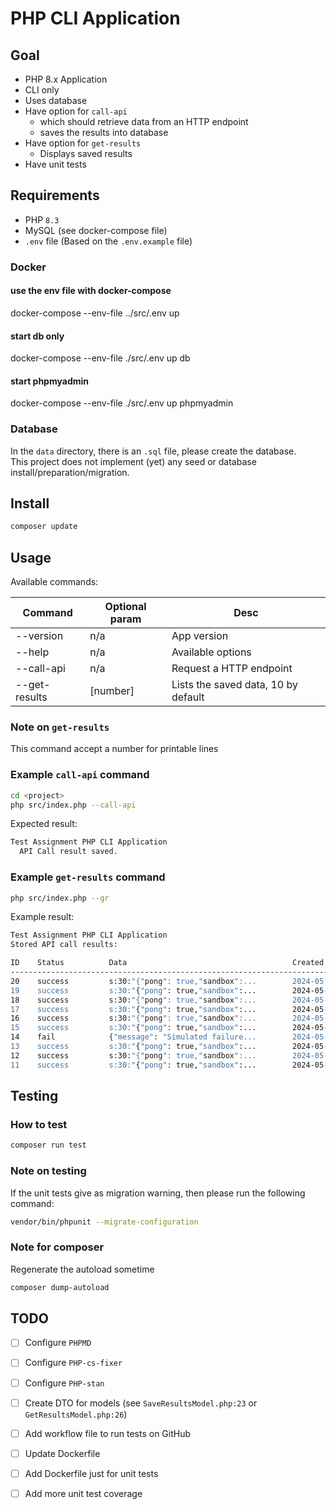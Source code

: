 # PHP CLI Application

## Goal
 - PHP 8.x Application
 - CLI only
 - Uses database
 - Have option for `call-api` 
     - which should retrieve data from an HTTP endpoint
     - saves the results into database
 - Have option for `get-results`
    - Displays saved results
 - Have unit tests

## Requirements
- PHP `8.3`
- MySQL (see docker-compose file)
- `.env` file (Based on the `.env.example` file)

### Docker

#### use the env file with docker-compose
docker-compose --env-file ../src/.env up

#### start db only
docker-compose --env-file ./src/.env up db

#### start phpmyadmin
docker-compose --env-file ./src/.env up phpmyadmin


### Database

In the `data` directory, there is an `.sql` file, please create the database.  
This project does not implement (yet) any seed or database install/preparation/migration.


## Install

```bash
composer update
```


## Usage

Available commands:

| Command           | Optional param |   Desc                              |
| ----------------- | -------------- | ----------------------------------- |
| --version         | n/a            | App version                         |
| --help            | n/a            | Available options                   |
| --call-api        | n/a            | Request a HTTP endpoint             |
| --get-results     | [number]       | Lists the saved data, 10 by default |

### Note on `get-results`
This command accept a number for printable lines

### Example `call-api` command

```bash
cd <project>
php src/index.php --call-api
```

Expected result:

```bash
Test Assignment PHP CLI Application 
  API Call result saved. 
```

### Example `get-results` command

```bash
php src/index.php --gr
```

Example result:  

```bash
Test Assignment PHP CLI Application 
Stored API call results: 

ID    Status          Data                                     Created At               
--------------------------------------------------------------------------------------------------------------
20    success         s:30:"{"pong": true,"sandbox":...        2024-05-15 20:39:40      
19    success         s:30:"{"pong": true,"sandbox":...        2024-05-15 20:48:32      
18    success         s:30:"{"pong": true,"sandbox":...        2024-05-15 17:23:49      
17    success         s:30:"{"pong": true,"sandbox":...        2024-05-15 17:23:47      
16    success         s:30:"{"pong": true,"sandbox":...        2024-05-15 17:23:46      
15    success         s:30:"{"pong": true,"sandbox":...        2024-05-15 17:23:44      
14    fail            {"message": "Simulated failure...        2024-05-15 17:23:34      
13    success         s:30:"{"pong": true,"sandbox":...        2024-05-15 16:43:42      
12    success         s:30:"{"pong": true,"sandbox":...        2024-05-15 16:43:41      
11    success         s:30:"{"pong": true,"sandbox":...        2024-05-15 16:43:39 
```



## Testing

### How to test

```bash
composer run test
```

### Note on testing
If the unit tests give as migration warning, then please run the following
command:   

```bash
vendor/bin/phpunit --migrate-configuration
```

### Note for composer
Regenerate the autoload sometime

```bash
composer dump-autoload
```

## TODO
- [ ] Configure `PHPMD`
- [ ] Configure `PHP-cs-fixer`
- [ ] Configure `PHP-stan`
- [ ] Create DTO for models (see `SaveResultsModel.php:23` or `GetResultsModel.php:26`)
- [ ] Add workflow file to run tests on GitHub
- [ ] Update Dockerfile
- [ ] Add Dockerfile just for unit tests
- [ ] Add more unit test coverage

